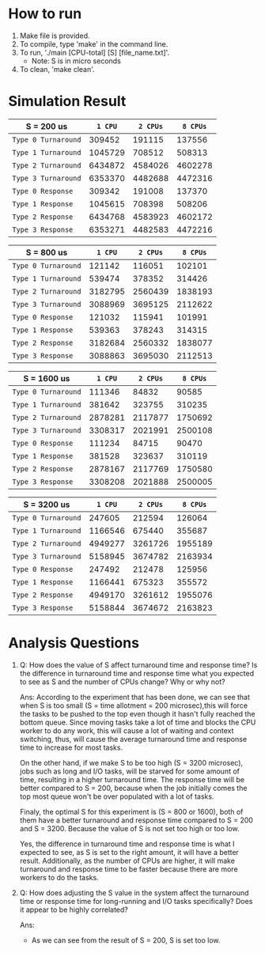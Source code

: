 # How to run

1. Make file is provided.
2. To compile, type 'make' in the command line.
3. To run, './main [CPU-total] [S] [file_name.txt]'.
   - Note: S is in micro seconds
4. To clean, 'make clean'.

# Simulation Result

| S = 200 us          | `1 CPU` | `2 CPUs` | `8 CPUs` |
| ------------------- | ------- | -------- | -------- |
| `Type 0 Turnaround` | 309452  | 191115   | 137556   |
| `Type 1 Turnaround` | 1045729 | 708512   | 508313   |
| `Type 2 Turnaround` | 6434872 | 4584026  | 4602278  |
| `Type 3 Turnaround` | 6353370 | 4482688  | 4472316  |
| `Type 0 Response`   | 309342  | 191008   | 137370   |
| `Type 1 Response`   | 1045615 | 708398   | 508206   |
| `Type 2 Response`   | 6434768 | 4583923  | 4602172  |
| `Type 3 Response`   | 6353271 | 4482583  | 4472216  |

| S = 800 us          | `1 CPU` | `2 CPUs` | `8 CPUs` |
| ------------------- | ------- | -------- | -------- |
| `Type 0 Turnaround` | 121142  | 116051   | 102101   |
| `Type 1 Turnaround` | 539474  | 378352   | 314426   |
| `Type 2 Turnaround` | 3182795 | 2560439  | 1838193  |
| `Type 3 Turnaround` | 3088969 | 3695125  | 2112622  |
| `Type 0 Response`   | 121032  | 115941   | 101991   |
| `Type 1 Response`   | 539363  | 378243   | 314315   |
| `Type 2 Response`   | 3182684 | 2560332  | 1838077  |
| `Type 3 Response`   | 3088863 | 3695030  | 2112513  |

| S = 1600 us         | `1 CPU` | `2 CPUs` | `8 CPUs` |
| ------------------- | ------- | -------- | -------- |
| `Type 0 Turnaround` | 111346  | 84832    | 90585    |
| `Type 1 Turnaround` | 381642  | 323755   | 310235   |
| `Type 2 Turnaround` | 2878281 | 2117877  | 1750692  |
| `Type 3 Turnaround` | 3308317 | 2021991  | 2500108  |
| `Type 0 Response`   | 111234  | 84715    | 90470    |
| `Type 1 Response`   | 381528  | 323637   | 310119   |
| `Type 2 Response`   | 2878167 | 2117769  | 1750580  |
| `Type 3 Response`   | 3308208 | 2021888  | 2500005  |

| S = 3200 us         | `1 CPU` | `2 CPUs` | `8 CPUs` |
| ------------------- | ------- | -------- | -------- |
| `Type 0 Turnaround` | 247605  | 212594   | 126064   |
| `Type 1 Turnaround` | 1166546 | 675440   | 355687   |
| `Type 2 Turnaround` | 4949277 | 3261726  | 1955189  |
| `Type 3 Turnaround` | 5158945 | 3674782  | 2163934  |
| `Type 0 Response`   | 247492  | 212478   | 125956   |
| `Type 1 Response`   | 1166441 | 675323   | 355572   |
| `Type 2 Response`   | 4949170 | 3261612  | 1955076  |
| `Type 3 Response`   | 5158844 | 3674672  | 2163823  |

# Analysis Questions

1. Q: How does the value of S affect turnaround time and response time? Is the difference in turnaround time and response time what you expected to see as S and the number of CPUs change? Why or why not?

   Ans: According to the experiment that has been done, we can see that when S is too small (S = time allotment = 200 microsec),this will force the tasks to be pushed to the top even though it hasn't fully reached the bottom queue. Since moving tasks take a lot of time and blocks the CPU worker to do any work, this will cause a lot of waiting and context switching, thus, will cause the average turnaround time and response time to increase for most tasks.

   On the other hand, if we make S to be too high (S = 3200 microsec), jobs such as long and I/O tasks, will be starved for some amount of time, resulting in a higher turnaround time. The response time will be better compared to S = 200, because when the job initially comes the top most queue won't be over populated with a lot of tasks.

   Finaly, the optimal S for this experiment is (S = 800 or 1600), both of them have a better turnaround and response time compared to S = 200 and S = 3200. Because the value of S is not set too high or too low.

   Yes, the difference in turnaround time and response time is what I expected to see, as S is set to the right amount, it will have a better result. Additionally, as the number of CPUs are higher, it will make turnaround and response time to be faster because there are more workers to do the tasks.

2. Q: How does adjusting the S value in the system affect the turnaround time or response time for long-running and I/O tasks specifically? Does it appear to be highly correlated?

   Ans:

   - As we can see from the result of S = 200, S is set too low.
